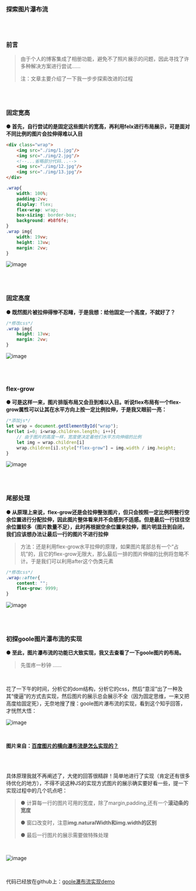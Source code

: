 ### 探索图片瀑布流
</br>
</br>

### 前言

> 由于个人的博客集成了相册功能，避免不了照片展示的问题，因此寻找了许多种解决方案进行尝试......
>  
> 注：文章主要介绍了一下我一步步探索改进的过程

</br>
</br>


### 固定宽高

**● 首先，自行尝试的是固定这些图片的宽高，再利用felx进行布局展示，可是面对不同比例的图片会拉伸得难以入目**

```html
<div class="wrap">
    <img src="./img/1.jpg"/>
    <img src="./img/2.jpg"/>
	<!--...省略部分代码...-->
    <img src="./img/12.jpg"/>
    <img src="./img/13.jpg"/>
</div>
```
```css
.wrap{
    width: 100%;
    padding:2vw;
    display: flex;
    flex-wrap: wrap;
    box-sizing: border-box;
    background: #b8f6fe;
}
.wrap img{
    width: 19vw;
    height: 13vw;
    margin: 2vw;
}
```
![image](./img/1.png)

</br>
</br>



### 固定高度

**● 既然图片被拉伸得惨不忍睹，于是我想：给他固定一个高度，不就好了？**

```css
/*修改css*/
.wrap img{
    height: 13vw;
    margin: 2vw;
}
```
![image](./img/2.png)

</br>
</br>



### flex-grow

**● 可是这样一来，图片排版布局又会丑到难以入目。听说flex布局有一个flex-grow属性可以让其在水平方向上按一定比例拉伸，于是我又眼前一亮：**

```javascript
/*添加js*/
let wrap = document.getElementById("wrap");
for(let i=0; i<wrap.children.length; i++){
    // 由于图片的高度一样，宽度便决定着他们水平方向伸缩的比例
    let img = wrap.children[i]
    wrap.children[i].style["flex-grow"] = img.width / img.height;
}
```

![image](./img/3.png)

</br>
</br>




### 尾部处理

**● 从原理上来说，flex-grow还是会拉伸整张图片，但只会按照一定比例将整行空余位置进行分配拉伸，因此图片整体看来并不会感到不适感。但是最后一行往往空余位置较多（图片数量不足），此时再根据空余位置来拉伸，图片明显丑到自闭，我们应该想办法让最后一行的图片不进行拉伸**

> 方法：还是利用flex-grow水平拉伸的原理，如果图片尾部总有一个“占坑”的，且它的flex-grow无限大，那么最后一排的图片伸缩的比例将忽略不计。于是我们可以利用after这个伪类元素

```css
/*修改css*/
.wrap::after{
    content: "";
    flex-grow: 9999;
}
```
![image](./img/4.png)

</br>
</br>




### 初探goole图片瀑布流的实现

**● 至此，图片瀑布流的功能已大致实现，我又去查看了一下goole图片的布局。**
</br>

> 先蛋疼一秒钟 ......

</br>

花了一下午的时间，分析它的dom结构，分析它的css，然后“意淫”出了一种及其“傻逼”的方式去实现，然后图片的展示总会展示不全（因为固定思维，一来又把高度给固定死），无奈地搜了搜：goole图片瀑布流的实现，看到这个知乎回答，才恍然大悟：
</br>

![image](./img/5.png)

</br>

**图片来自：[百度图片的横向瀑布流是怎么实现的？](https://www.zhihu.com/question/63590283/answer/211457881)**

</br>
</br>

具体原理我就不再阐述了，大佬的回答很精辟！简单地进行了实现（肯定还有很多待优化的地方），不得不说这种JS的实现方式图片的展示确实要好看一些，提一下实现过程中的几个坑点吧：
</br>

> ● 计算每一行的图片可用的宽度，除了margin,padding,还有一个**滚动条的宽度**
> 
> ● 窗口改变时，注意**img.naturalWidth和img.width的区别**
> 
> ● 最后一行图片的展示需要做特殊处理

</br>

![image](./img/6.png)

</br>


代码已经放在github上：[goole瀑布流实现demo](https://github.com/HeJueting/Blog/tree/master/%E5%9B%BE%E7%89%87%E7%80%91%E5%B8%83%E6%B5%81)
